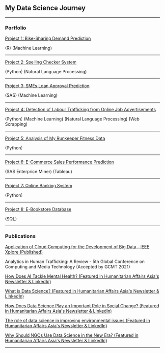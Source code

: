 ## My Data Science Journey

---

### Portfolio

[Project 1: Bike-Sharing Demand Prediction](https://github.com/lam771994/Bike-Sharing_Demand_Prediction)

(R) (Machine Learning)

---

[Project 2: Spelling Checker System ](https://github.com/lam771994/Spelling_Checker_System)

(Python) (Natural Language Processing)

---

[Project 3: SMEs Loan Approval Prediction](https://github.com/lam771994/SMEs_Loan_Approval_Prediction)

(SAS) (Machine Learning)

---

[Project 4: Detection of Labour Trafficking from Online Job Advertisements](https://github.com/lam771994/-NLP-Detection_of_Labour_Trafficking_From_Online_Job_Advertisements)

(Python) (Machine Learning) (Natural Language Processing) (Web Scrapping)

---

[Project 5: Analysis of My Runkeeper Fitness Data](https://github.com/lam771994/Analysis-of-My-Runkeeper-Fitness-Data)

(Python)

---

[Project 6: E-Commerce Sales Performance Prediction](https://github.com/lam771994/E-Commerce_Sales_Performance_Prediction)

(SAS Enterprice Miner) (Tableau)

---

[Project 7: Online Banking System](https://github.com/lam771994/Online_Banking_System)

(Python)

---

[Project 8: E-Bookstore Database](https://github.com/lam771994/E-Bookstore_Database)

(SQL)

---

### Publications

[Application of Cloud Computing for the Development of Big Data - IEEE Xplore (Published)](https://ieeexplore.ieee.org/document/9655929)

Analytics in Human Trafficking: A Review - 5th Global Conference on Computing and Media Technology (Accepted by GCMT 2021)

[How Does AI Tackle Mental Health? (Featured in Humanitarian Affairs Asia's Newsletter & LinkedIn)](https://www.linkedin.com/pulse/how-does-ai-tackle-mental-health-lam-ying-xian-蓝颖娴/)

[What is Data Science? (Featured in Humanitarian Affairs Asia's Newsletter & LinkedIn)](https://www.linkedin.com/pulse/what-data-science-lam-ying-xian-%25E8%2593%259D%25E9%25A2%2596%25E5%25A8%25B4/)

[How Does Data Science Play an Important Role in Social Change? (Featured in Humanitarian Affairs Asia's Newsletter & LinkedIn)](https://www.linkedin.com/pulse/how-does-data-science-play-important-role-social-lam-ying-xian-%25E8%2593%259D%25E9%25A2%2596%25E5%25A8%25B4/)

[The role of data science in improving environmental issues (Featured in Humanitarian Affairs Asia's Newsletter & LinkedIn)](https://www.linkedin.com/pulse/role-data-science-improving-environmental-issues-lam-ying-xian-%25E8%2593%259D%25E9%25A2%2596%25E5%25A8%25B4/)

[Why Should NGOs Use Data Science in the New Era? (Featured in Humanitarian Affairs Asia's Newsletter & LinkedIn)](https://www.linkedin.com/pulse/why-should-ngos-use-data-science-new-era-lam-ying-xian-%25E8%2593%259D%25E9%25A2%2596%25E5%25A8%25B4/)

---
